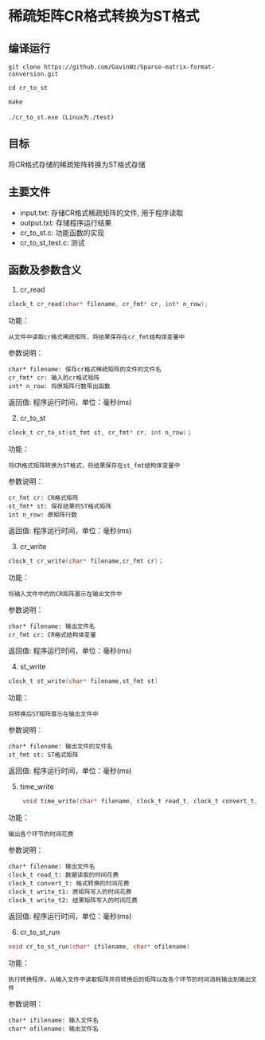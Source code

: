 # 稀疏矩阵CR格式转换为ST格式

## 编译运行

```
git clone https://github.com/GavinWz/Sparse-matrix-format-conversion.git

cd cr_to_st

make

./cr_to_st.exe (Linux为./test)
```
## 目标

将CR格式存储的稀疏矩阵转换为ST格式存储

## 主要文件

* input.txt: 存储CR格式稀疏矩阵的文件, 用于程序读取
* output.txt: 存储程序运行结果
* cr_to_st.c: 功能函数的实现
* cr_to_st_test.c: 测试

## 函数及参数含义
1. cr_read
```c
clock_t cr_read(char* filename, cr_fmt* cr, int* n_row);
```
功能：

    从文件中读取cr格式稀疏矩阵，将结果保存在cr_fmt结构体变量中

参数说明：

    char* filename: 保存cr格式稀疏矩阵的文件的文件名
    cr_fmt* cr: 输入的cr格式矩阵
    int* n_row: 将原矩阵行数带出函数

返回值: 程序运行时间，单位：毫秒(ms)

2. cr_to_st
```c
clock_t cr_to_st(st_fmt st, cr_fmt* cr, int n_row)；
```
功能：

    将CR格式矩阵转换为ST格式，将结果保存在st_fmt结构体变量中

参数说明：

    cr_fmt cr: CR格式矩阵
    st_fmt* st: 保存结果的ST格式矩阵
    int n_row: 原矩阵行数

返回值: 程序运行时间，单位：毫秒(ms)

3. cr_write
```c
clock_t cr_write(char* filename,cr_fmt cr)；
```
功能：
    
    将输入文件中的的CR矩阵展示在输出文件中

参数说明：

    char* filename: 输出文件名
    cr_fmt cr: CR格式结构体变量

返回值: 程序运行时间，单位：毫秒(ms)

4. st_write
```c
clock_t st_write(char* filename,st_fmt st)
```
功能：

    将转换后ST矩阵展示在输出文件中

参数说明：

    char* filename: 输出文件的文件名
    st_fmt st: ST格式矩阵

返回值: 程序运行时间，单位：毫秒(ms)

5. time_write
```c
    void time_write(char* filename, clock_t read_t, clock_t convert_t, clock_t write_t1, clock_t write_t2)
```
功能：

    输出各个环节的时间花费

参数说明：

    char* filename: 输出文件名
    clock_t read_t: 数据读取的时间花费
    clock_t convert_t: 格式转换的时间花费
    clock_t write_t1: 原矩阵写入的时间花费
    clock_t write_t2: 结果矩阵写入的时间花费

返回值: 程序运行时间，单位：毫秒(ms)

6. cr_to_st_run
```c
void cr_to_st_run(char* ifilename, char* ofilename)
```
功能：

    执行转换程序，从输入文件中读取矩阵并将转换后的矩阵以及各个环节的时间消耗输出到输出文件

参数说明：

    char* ifilename: 输入文件名
    char* ofilename: 输出文件名

